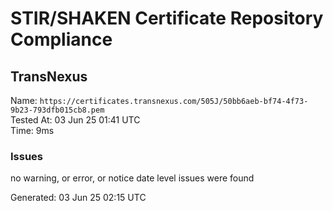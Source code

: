 # STIR/SHAKEN Certificate Repository Compliance

## TransNexus

Name: `https://certificates.transnexus.com/505J/50bb6aeb-bf74-4f73-9b23-793dfb015cb8.pem`\
Tested At: 03 Jun 25 01:41 UTC\
Time: 9ms

### Issues

no warning, or error, or notice date level issues were found

Generated: 03 Jun 25 02:15 UTC